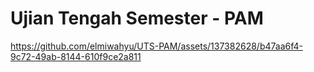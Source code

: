  # Ujian Tengah Semester - PAM


https://github.com/elmiwahyu/UTS-PAM/assets/137382628/b47aa6f4-9c72-49ab-8144-610f9ce2a811




 
